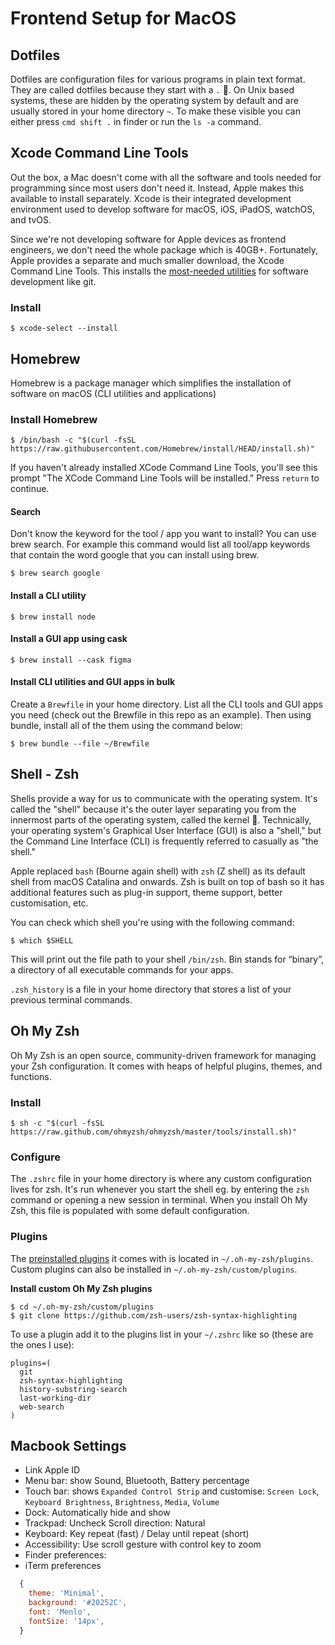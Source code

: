 # Frontend Setup for MacOS

## Dotfiles
Dotfiles are configuration files for various programs in plain text format. They are called dotfiles because they start with a `.` 🧐. On Unix based systems, these are hidden by the operating system by default and are usually stored in your home directory `~`. To make these visible you can either press `cmd shift .` in finder or run the `ls -a` command.

## Xcode Command Line Tools
Out the box, a Mac doesn't come with all the software and tools needed for programming since most users don't need it. Instead, Apple makes this available to install separately. Xcode is their integrated development environment used to develop software for macOS, iOS, iPadOS, watchOS, and tvOS.

Since we're not developing software for Apple devices as frontend engineers, we don't need the whole package which is 40GB+. Fortunately, Apple provides a separate and much smaller download, the Xcode Command Line Tools. This installs the [most-needed utilities](https://mac.install.guide/commandlinetools/8.html) for software development like git.

### Install
```shell
$ xcode-select --install
```

## Homebrew
Homebrew is a package manager which simplifies the installation of software on macOS (CLI utilities and applications)

### Install Homebrew
```shell
$ /bin/bash -c "$(curl -fsSL https://raw.githubusercontent.com/Homebrew/install/HEAD/install.sh)"
```
If you haven't already installed XCode Command Line Tools, you'll see this prompt "The XCode Command Line Tools will be installed." Press `return` to continue.

#### Search
Don't know the keyword for the tool / app you want to install? You can use brew search. For example this command would list all tool/app keywords that contain the word google that you can install using brew.
```shell
$ brew search google
```

#### Install a CLI utility
```shell
$ brew install node
```
#### Install a GUI app using cask
```shell
$ brew install --cask figma
```
#### Install CLI utilities and GUI apps in bulk
Create a `Brewfile` in your home directory. List all the CLI tools and GUI apps you need (check out the Brewfile in this repo as an example). Then using bundle, install all of the them using the command below:
```shell
$ brew bundle --file ~/Brewfile
```

## Shell - Zsh
Shells provide a way for us to communicate with the operating system. It's called the "shell" because it's the outer layer separating you from the innermost parts of the operating system, called the kernel 🥜. Technically, your operating system's Graphical User Interface (GUI) is also a "shell," but the Command Line Interface (CLI) is frequently referred to casually as "the shell."

Apple replaced `bash` (Bourne again shell) with `zsh` (Z shell) as its default shell from macOS Catalina and onwards. Zsh is built on top of bash so it has additional features such as plug-in support, theme support, better customisation, etc.

You can check which shell you're using with the following command:
```shell
$ which $SHELL
```
This will print out the file path to your shell `/bin/zsh`. Bin stands for “binary”, a directory of all executable commands for your apps.

`.zsh_history` is a file in your home directory that stores a list of your previous terminal commands.

## Oh My Zsh
Oh My Zsh is an open source, community-driven framework for managing your Zsh configuration. It comes with heaps of helpful plugins, themes, and functions.

### Install
```shell
$ sh -c "$(curl -fsSL https://raw.github.com/ohmyzsh/ohmyzsh/master/tools/install.sh)"
```

### Configure
The `.zshrc` file in your home directory is where any custom configuration lives for zsh. It's run whenever you start the shell eg. by entering the `zsh` command or opening a new session in terminal. When you install Oh My Zsh, this file is populated with some default configuration.

### Plugins
The [preinstalled plugins](https://github.com/ohmyzsh/ohmyzsh/wiki/Plugins) it comes with is located in `~/.oh-my-zsh/plugins`. Custom plugins can also be installed in `~/.oh-my-zsh/custom/plugins`.

**Install custom Oh My Zsh plugins**
```shell
$ cd ~/.oh-my-zsh/custom/plugins
$ git clone https://github.com/zsh-users/zsh-syntax-highlighting
```

To use a plugin add it to the plugins list in your `~/.zshrc` like so (these are the ones I use):

```shell
plugins=(
  git
  zsh-syntax-highlighting
  history-substring-search
  last-working-dir
  web-search
)
```

## Macbook Settings

- Link Apple ID
- Menu bar: show Sound, Bluetooth, Battery percentage
- Touch bar: shows `Expanded Control Strip` and customise: `Screen Lock`, `Keyboard Brightness`, `Brightness`, `Media`, `Volume`
- Dock: Automatically hide and show
- Trackpad: Uncheck Scroll direction: Natural
- Keyboard: Key repeat (fast) / Delay until repeat (short)
- Accessibility: Use scroll gesture with control key to zoom
- Finder preferences:
- iTerm preferences
```js
  {
    theme: 'Minimal',
    background: '#20252C',
    font: 'Menlo',
    fontSize: '14px',
  }
```
